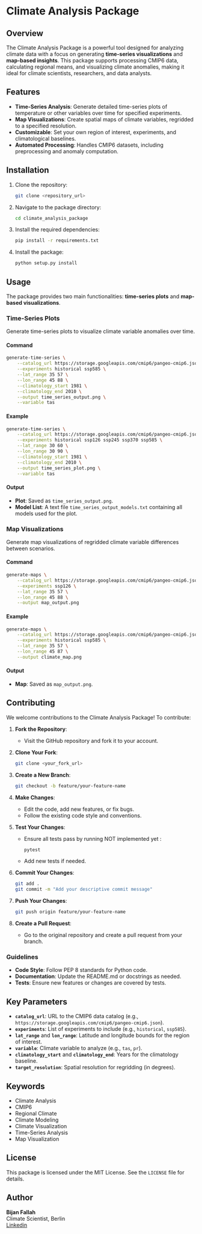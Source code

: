 # Climate Analysis Package

## Overview
The Climate Analysis Package is a powerful tool designed for analyzing climate data with a focus on generating **time-series visualizations** and **map-based insights**. This package supports processing CMIP6 data, calculating regional means, and visualizing climate anomalies, making it ideal for climate scientists, researchers, and data analysts.

## Features
- **Time-Series Analysis**: Generate detailed time-series plots of temperature or other variables over time for specified experiments.
- **Map Visualizations**: Create spatial maps of climate variables, regridded to a specified resolution.
- **Customizable**: Set your own region of interest, experiments, and climatological baselines.
- **Automated Processing**: Handles CMIP6 datasets, including preprocessing and anomaly computation.

## Installation
1. Clone the repository:
   ```bash
   git clone <repository_url>
   ```

2. Navigate to the package directory:
   ```bash
   cd climate_analysis_package
   ```

3. Install the required dependencies:
   ```bash
   pip install -r requirements.txt
   ```

4. Install the package:
   ```bash
   python setup.py install
   ```

## Usage
The package provides two main functionalities: **time-series plots** and **map-based visualizations**.

### Time-Series Plots
Generate time-series plots to visualize climate variable anomalies over time.

#### Command
```bash
generate-time-series \
    --catalog_url https://storage.googleapis.com/cmip6/pangeo-cmip6.json \
    --experiments historical ssp585 \
    --lat_range 35 57 \
    --lon_range 45 88 \
    --climatology_start 1981 \
    --climatology_end 2010 \
    --output time_series_output.png \
    --variable tas
```

#### Example
```bash
generate-time-series \
    --catalog_url https://storage.googleapis.com/cmip6/pangeo-cmip6.json \
    --experiments historical ssp126 ssp245 ssp370 ssp585 \
    --lat_range 30 60 \
    --lon_range 30 90 \
    --climatology_start 1981 \
    --climatology_end 2010 \
    --output time_series_plot.png \
    --variable tas
```

#### Output
- **Plot**: Saved as `time_series_output.png`.
- **Model List**: A text file `time_series_output_models.txt` containing all models used for the plot.

### Map Visualizations
Generate map visualizations of regridded climate variable differences between scenarios.

#### Command
```bash
generate-maps \
    --catalog_url https://storage.googleapis.com/cmip6/pangeo-cmip6.json \
    --experiments ssp126 \
    --lat_range 35 57 \
    --lon_range 45 88 \
    --output map_output.png
```

#### Example
```bash
generate-maps \
    --catalog_url https://storage.googleapis.com/cmip6/pangeo-cmip6.json \
    --experiments historical ssp585 \
    --lat_range 35 57 \
    --lon_range 45 87 \
    --output climate_map.png
```

#### Output
- **Map**: Saved as `map_output.png`.

## Contributing
We welcome contributions to the Climate Analysis Package! To contribute:

1. **Fork the Repository**:
   - Visit the GitHub repository and fork it to your account.

2. **Clone Your Fork**:
   ```bash
   git clone <your_fork_url>
   ```

3. **Create a New Branch**:
   ```bash
   git checkout -b feature/your-feature-name
   ```

4. **Make Changes**:
   - Edit the code, add new features, or fix bugs.
   - Follow the existing code style and conventions.

5. **Test Your Changes**:
   - Ensure all tests pass by running NOT implemented yet :
     ```bash
     pytest
     ```
   - Add new tests if needed.

6. **Commit Your Changes**:
   ```bash
   git add .
   git commit -m "Add your descriptive commit message"
   ```

7. **Push Your Changes**:
   ```bash
   git push origin feature/your-feature-name
   ```

8. **Create a Pull Request**:
   - Go to the original repository and create a pull request from your branch.

### Guidelines
- **Code Style**: Follow PEP 8 standards for Python code.
- **Documentation**: Update the README.md or docstrings as needed.
- **Tests**: Ensure new features or changes are covered by tests.

## Key Parameters
- **`catalog_url`**: URL to the CMIP6 data catalog (e.g., `https://storage.googleapis.com/cmip6/pangeo-cmip6.json`).
- **`experiments`**: List of experiments to include (e.g., `historical`, `ssp585`).
- **`lat_range`** and **`lon_range`**: Latitude and longitude bounds for the region of interest.
- **`variable`**: Climate variable to analyze (e.g., `tas`, `pr`).
- **`climatology_start`** and **`climatology_end`**: Years for the climatology baseline.
- **`target_resolution`**: Spatial resolution for regridding (in degrees).

## Keywords
- Climate Analysis
- CMIP6
- Regional Climate
- Climate Modeling
- Climate Visualization
- Time-Series Analysis
- Map Visualization

## License
This package is licensed under the MIT License. See the `LICENSE` file for details.

## Author
**Bijan Fallah**  
Climate Scientist, Berlin  
[Linkedin](https://www.linkedin.com/in/bijanfallah/)


